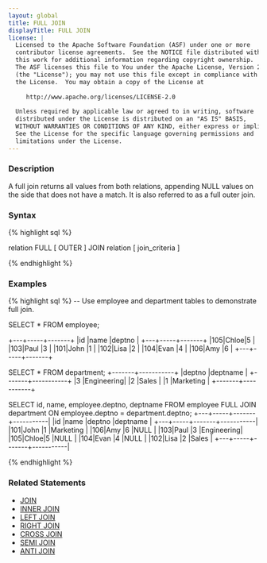 ```yaml
---
layout: global
title: FULL JOIN
displayTitle: FULL JOIN
license: |
  Licensed to the Apache Software Foundation (ASF) under one or more
  contributor license agreements.  See the NOTICE file distributed with
  this work for additional information regarding copyright ownership.
  The ASF licenses this file to You under the Apache License, Version 2.0
  (the "License"); you may not use this file except in compliance with
  the License.  You may obtain a copy of the License at
 
     http://www.apache.org/licenses/LICENSE-2.0
 
  Unless required by applicable law or agreed to in writing, software
  distributed under the License is distributed on an "AS IS" BASIS,
  WITHOUT WARRANTIES OR CONDITIONS OF ANY KIND, either express or implied.
  See the License for the specific language governing permissions and
  limitations under the License.
---
```

### Description

A full join returns all values from both relations, appending NULL values on the side that does not have a match. It is also referred to as a full outer join.

### Syntax
{% highlight sql %}

relation FULL [ OUTER ] JOIN relation [ join_criteria ]

{% endhighlight %}

### Examples
{% highlight sql %}
-- Use employee and department tables to demonstrate full join.

SELECT * FROM employee;

  +---+-----+-------+
  |id |name |deptno |
  +---+-----+-------+
  |105|Chloe|5      |
  |103|Paul |3      |
  |101|John |1      |
  |102|Lisa |2      |
  |104|Evan |4      |
  |106|Amy  |6      |
  +---+-----+-------+

SELECT * FROM department;
  +-------+-----------+
  |deptno |deptname   |
  +-------+-----------+
  |3      |Engineering|
  |2      |Sales      |
  |1      |Marketing  |
  +-------+-----------+

SELECT id, name, employee.deptno, deptname
  FROM employee FULL JOIN department ON employee.deptno = department.deptno;
  +---+-----+-------+-----------|
  |id |name |deptno |deptname   |
  +---+-----+-------+-----------|
  |101|John |1      |Marketing  |
  |106|Amy  |6      |NULL       |
  |103|Paul |3      |Engineering|
  |105|Chloe|5      |NULL       |
  |104|Evan |4      |NULL       |
  |102|Lisa |2      |Sales      |
  +---+-----+-------+-----------|

{% endhighlight %}

### Related Statements
- [JOIN](sql-ref-syntax-qry-select-join.html)
- [INNER JOIN](sql-ref-syntax-qry-select-join-inner.html)
- [LEFT JOIN](sql-ref-syntax-qry-select-join-left.html)
- [RIGHT JOIN](sql-ref-syntax-qry-select-join-right.html)
- [CROSS JOIN](sql-ref-syntax-qry-select-join-cross.html)
- [SEMI JOIN](sql-ref-syntax-qry-select-join-semi.html)
- [ANTI JOIN](sql-ref-syntax-qry-select-join-anti.html)